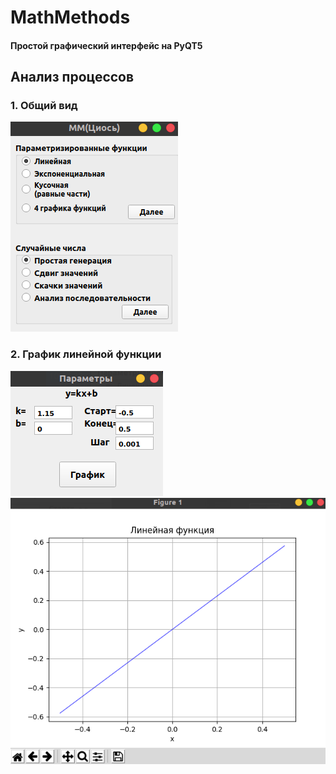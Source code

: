# MathMethods
#### Простой графический интерфейс на PyQT5  
## Анализ процессов
### 1. Общий вид
![Screenshot](Imgs/img1.png)
### 2. График линейной функции
![Screenshot](Imgs/img2.png)
![Screenshot](Imgs/img3.png)
